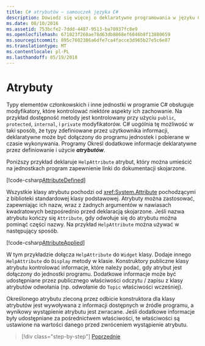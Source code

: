 ```yaml
---
title: C# atrybutów — samouczek języka C#
description: Dowiedz się więcej o deklaratywne programowania w języku C# przy użyciu atrybutów
ms.date: 08/10/2016
ms.assetid: 753bcfe2-7ddd-4487-9513-ba70937fc8e9
ms.openlocfilehash: 671023f268ae78d63db8868ef6046b8f13880659
ms.sourcegitcommit: 895c7602386a6dfe7ca4facce3d965b27e5c6e87
ms.translationtype: MT
ms.contentlocale: pl-PL
ms.lasthandoff: 05/19/2018
---
```

# <a name="attributes"></a>Atrybuty

Typy elementów członkowskich i inne jednostki w programie C# obsługuje modyfikatory, które kontrolować niektóre aspekty ich zachowanie. Na przykład dostępność metody jest kontrolowany przy użyciu `public`, `protected`, `internal`, i `private` modyfikatorów. C# uogólnia tę możliwość w taki sposób, że typy zdefiniowane przez użytkownika informacji, deklaratywne może być dołączony do programu jednostek i pobierane w czasie wykonywania. Programy Określ dodatkowe informacje deklaratywne przez definiowanie i użycie ***atrybutów***.

Poniższy przykład deklaruje `HelpAttribute` atrybut, który można umieścić na jednostkach program zapewnienie linki do dokumentacji skojarzone.

[!code-csharp[AttributeDefined](../../../samples/snippets/csharp/tour/attributes/Program.cs#L3-L20)]

Wszystkie klasy atrybutu pochodzi od <xref:System.Attribute> pochodzącymi z biblioteki standardowej klasy podstawowej. Atrybuty można zastosować, zapewniając ich nazw, wraz z żadnych argumentów w nawiasach kwadratowych bezpośrednio przed deklaracją skojarzone. Jeśli nazwa atrybutu kończy się `Attribute`, gdy odwołuje się do atrybutu można pominąć części nazwy. Na przykład `HelpAttribute` można używać w następujący sposób.

[!code-csharp[AttributeApplied](../../../samples/snippets/csharp/tour/attributes/Program.cs#L22-L28)]

W tym przykładzie dołącza `HelpAttribute` do `Widget` klasy. Dodaje innego `HelpAttribute` do `Display` metody w klasie. Konstruktory publiczne klasy atrybutu kontrolować informacje, które należy podać, gdy atrybut jest dołączony do jednostki programu. Dodatkowe informacje może być udostępniane przez publicznego właściwości odczytu / zapisu z klasy atrybutów odwołania (np. odwołanie do `Topic` właściwości wcześniej).

Określonego atrybutu zleconą przez odbicie konstruktora dla klasy atrybutów jest wywoływana z informacji dostępnych w źródle programu, a wynikowy wystąpienie atrybutu jest zwracane. Jeśli dodatkowe informacje były udostępniane za pośrednictwem właściwości, te właściwości są ustawione na wartości danego przed zwróceniem wystąpienie atrybutu.

>[!div class="step-by-step"]
[Poprzednie](delegates.md)
